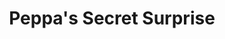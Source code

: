 ---
id: PE06920
title: Peppa's Secret Surprise
price:
    hkd: 100
    twd: 400
dimensions:
    w: 8
    l: 8
    h: 8
    unit: cm
imgs: 
    - 'images/products/peppas-secret-surprise1.png'
    - 'images/products/peppas-secret-surprise2.png'
---